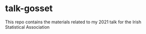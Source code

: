 # talk-gosset
This repo contains the materials related to my 2021 talk for the Irish Statistical Association
